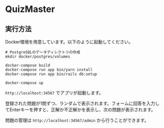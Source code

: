 # QuizMaster

## 実行方法

Docker環境を用意しています。以下のように起動してください。

```
# PostgreSQLのデータディレクトリの作成
mkdir docker/postgres/volumes

docker-compose build
docker-compose run app bin/yarn install
docker-compose run app bin/rails db:setup

docker-compose up
```

`http://localhost:34567` でアプリが起動します。

登録された問題が1問ずつ、ランダムで表示されます。フォームに回答を入力してEnterキーを押すと、正解か不正解かを表示し、次の問題が表示されます。

問題の管理は `http://localhost:34567/admin` から行うことができます。
